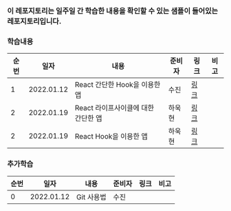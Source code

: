 ### **이 레포지토리는 일주일 간 학습한 내용을 확인할 수 있는 샘플이 들어있는 레포지토리입니다.**

### 학습내용

| 순번 | 일자       | 내용                                | 준비자 | 링크                         | 비고 |
| ---- | ---------- | ----------------------------------- | ------ | ---------------------------- | ---- |
| 1    | 2022.01.12 | React 간단한 Hook을 이용한 앱       | 수진   | [링크](./hook-example/)      |      |
| 2    | 2022.01.19 | React 라이프사이클에 대한 간단한 앱 | 하욱현 | [링크](./life-cycle-example) |      |
| 2    | 2022.01.19 | React Hook을 이용한 앱              | 하욱현 | [링크](./hook-example2)      |      |

### 추가학습

| 순번 | 일자       | 내용       | 준비자 | 링크 | 비고 |
| ---- | ---------- | ---------- | ------ | ---- | ---- |
| 0    | 2022.01.12 | Git 사용법 | 수진   |      |      |
